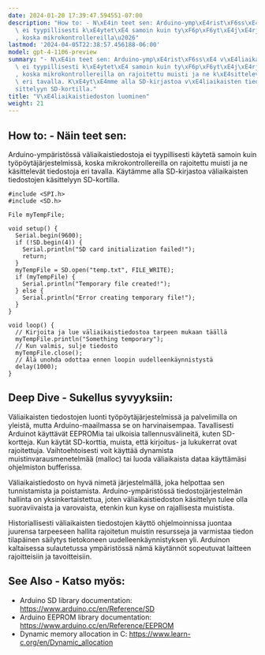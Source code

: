 ```yaml
---
date: 2024-01-20 17:39:47.594551-07:00
description: "How to: - N\xE4in teet sen: Arduino-ymp\xE4rist\xF6ss\xE4 v\xE4liaikaistiedostoja\
  \ ei tyypillisesti k\xE4ytet\xE4 samoin kuin ty\xF6p\xF6yt\xE4j\xE4rjestelmiss\xE4\
  , koska mikrokontrollereilla\u2026"
lastmod: '2024-04-05T22:38:57.456188-06:00'
model: gpt-4-1106-preview
summary: "- N\xE4in teet sen: Arduino-ymp\xE4rist\xF6ss\xE4 v\xE4liaikaistiedostoja\
  \ ei tyypillisesti k\xE4ytet\xE4 samoin kuin ty\xF6p\xF6yt\xE4j\xE4rjestelmiss\xE4\
  , koska mikrokontrollereilla on rajoitettu muisti ja ne k\xE4sittelev\xE4t tiedostoja\
  \ eri tavalla. K\xE4yt\xE4mme alla SD-kirjastoa v\xE4liaikaisten tiedostojen k\xE4\
  sittelyyn SD-kortilla."
title: "V\xE4liaikaistiedoston luominen"
weight: 21
---
```


## How to: - Näin teet sen:
Arduino-ympäristössä väliaikaistiedostoja ei tyypillisesti käytetä samoin kuin työpöytäjärjestelmissä, koska mikrokontrollereilla on rajoitettu muisti ja ne käsittelevät tiedostoja eri tavalla. Käytämme alla SD-kirjastoa väliaikaisten tiedostojen käsittelyyn SD-kortilla.

```Arduino
#include <SPI.h>
#include <SD.h>

File myTempFile;

void setup() {
  Serial.begin(9600);
  if (!SD.begin(4)) {
    Serial.println("SD card initialization failed!");
    return;
  }
  myTempFile = SD.open("temp.txt", FILE_WRITE);
  if (myTempFile) {
    Serial.println("Temporary file created!");
  } else {
    Serial.println("Error creating temporary file!");
  }
}

void loop() {
  // Kirjoita ja lue väliaikaistiedostoa tarpeen mukaan täällä
  myTempFile.println("Something temporary");
  // Kun valmis, sulje tiedosto
  myTempFile.close();
  // Älä unohda odottaa ennen loopin uudelleenkäynnistystä
  delay(1000);
}
```

## Deep Dive - Sukellus syvyyksiin:
Väliaikaisten tiedostojen luonti työpöytäjärjestelmissä ja palvelimilla on yleistä, mutta Arduino-maailmassa se on harvinaisempaa. Tavallisesti Arduinot käyttävät EEPROMia tai ulkoisia tallennusvälineitä, kuten SD-kortteja. Kun käytät SD-korttia, muista, että kirjoitus- ja lukukerrat ovat rajoitettuja. Vaihtoehtoisesti voit käyttää dynamista muistinvarausmenetelmää (malloc) tai luoda väliaikaista dataa käyttämäsi ohjelmiston bufferissa.

Väliaikaistiedosto on hyvä nimetä järjestelmällä, joka helpottaa sen tunnistamista ja poistamista. Arduino-ympäristössä tiedostojärjestelmän hallinta on yksinkertaistettua, joten väliaikaistiedoston käsittelyn tulee olla suoraviivaista ja varovaista, etenkin kun kyse on rajallisesta muistista.

Historiallisesti väliaikaisten tiedostojen käyttö ohjelmoinnissa juontaa juurensa tarpeeseen hallita rajoitetun muistin resursseja ja varmistaa tiedon tilapäinen säilytys tietokoneen uudelleenkäynnistyksen yli. Arduinon kaltaisessa sulautetussa ympäristössä nämä käytännöt sopeutuvat laitteen rajoitteisiin ja tavoitteisiin.

## See Also - Katso myös:
- Arduino SD library documentation: https://www.arduino.cc/en/Reference/SD
- Arduino EEPROM library documentation: https://www.arduino.cc/en/Reference/EEPROM
- Dynamic memory allocation in C: https://www.learn-c.org/en/Dynamic_allocation
